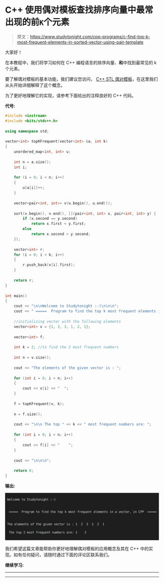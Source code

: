 # C++ 使用偶对模板查找排序向量中最常出现的前`K`个元素

> 原文：<https://www.studytonight.com/cpp-programs/c-find-top-k-most-frequent-elements-in-sorted-vector-using-pair-template>

大家好！

在本教程中，我们将学习如何在 C++ 编程语言的排序向量、**和**中找到最常见的 k 个元素。

要了解偶对模板的基本功能，我们建议您访问， [C++ STL 偶对模板](https://www.studytonight.com/cpp/stl/stl-pair-template)，在这里我们从头开始详细解释了这个概念。

为了更好地理解它的实现，请参考下面给出的注释良好的 C++ 代码。

**代号:**

```cpp
#include <iostream>
#include <bits/stdc++.h>

using namespace std;

vector<int> topKFrequent(vector<int> &a, int k)
{
    unordered_map<int, int> u;

    int n = a.size();
    int i;

    for (i = 0; i < n; i++)
    {
        u[a[i]]++;
    }

    vector<pair<int, int>> v(u.begin(), u.end());

    sort(v.begin(), v.end(), [](pair<int, int> x, pair<int, int> y) {
        if (x.second == y.second)
            return x.first < y.first;
        else
            return x.second > y.second;
    });

    vector<int> r;
    for (i = 0; i < k; i++)
    {
        r.push_back(v[i].first);
    }

    return r;
}

int main()
{
    cout << "\n\nWelcome to Studytonight :-)\n\n\n";
    cout << " =====  Program to find the top k most frequent elements in a vector, in CPP  ===== \n\n\n";

    //initializing vector with the following elements
    vector<int> v = {1, 2, 3, 1, 2, 1};

    vector<int> f;

    int k = 2; //to find the 2 most frequent numbers

    int n = v.size();

    cout << "The elements of the given vector is : ";

    for (int i = 0; i < n; i++)
    {
        cout << v[i] << "  ";
    }

    f = topKFrequent(v, k);

    n = f.size();

    cout << "\n\n The top " << k << " most frequent numbers are: ";

    for (int i = 0; i < n; i++)
    {
        cout << f[i] << "    ";
    }

    cout << "\n\n\n";

    return 0;
}
```

**输出:**

![C++ top k most frequent](img/7ff61c76459e08f9f478bf6263721c69.png)

我们希望这篇文章能帮助你更好地理解偶对模板的应用概念及其在 C++ 中的实现。如有任何疑问，请随时通过下面的评论区联系我们。

**继续学习:**

* * *

* * *